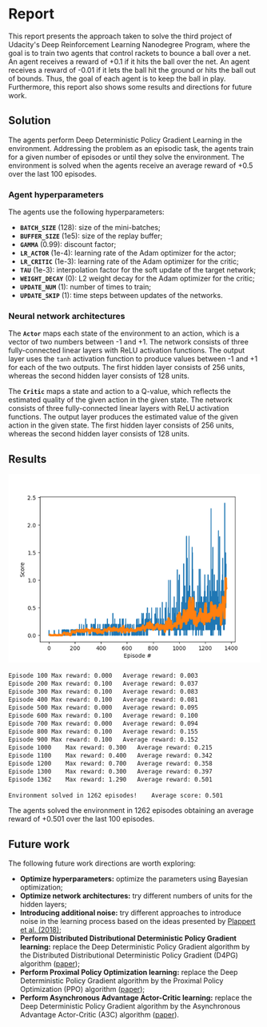 # Report

This report presents the approach taken to solve the third project of Udacity's Deep Reinforcement Learning Nanodegree Program, where the goal is to train two agents that control rackets to bounce a ball over a net. An agent receives a reward of +0.1 if it hits the ball over the net. An agent receives a reward of -0.01 if it lets the ball hit the ground or hits the ball out of bounds. Thus, the goal of each agent is to keep the ball in play. Furthermore, this report also shows some results and directions for future work.


## Solution

The agents perform Deep Deterministic Policy Gradient Learning in the environment. Addressing the problem as an episodic task, the agents train for a given number of episodes or until they solve the environment. The environment is solved when the agents receive an average reward of +0.5 over the last 100 episodes.

### Agent hyperparameters

The agents use the following hyperparameters:
- **`BATCH_SIZE`** (128): size of the mini-batches;
- **`BUFFER_SIZE`** (1e5): size of the replay buffer;
- **`GAMMA`** (0.99): discount factor;
- **`LR_ACTOR`** (1e-4): learning rate of the Adam optimizer for the actor;
- **`LR_CRITIC`** (1e-3): learning rate of the Adam optimizer for the critic;
- **`TAU`** (1e-3): interpolation factor for the soft update of the target network;
- **`WEIGHT_DECAY`** (0): L2 weight decay for the Adam optimizer for the critic;
- **`UPDATE_NUM`** (1): number of times to train;
- **`UPDATE_SKIP`** (1): time steps between updates of the networks.

### Neural network architectures

The **`Actor`** maps each state of the environment to an action, which is a vector of two numbers between -1 and +1. The network consists of three fully-connected linear layers with ReLU activation functions. The output layer uses the `tanh` activation function to produce values between -1 and +1 for each of the two outputs. The first hidden layer consists of 256 units, whereas the second hidden layer consists of 128 units.

The **`Critic`** maps a state and action to a Q-value, which reflects the estimated quality of the given action in the given state. The network consists of three fully-connected linear layers with ReLU activation functions. The output layer produces the estimated value of the given action in the given state. The first hidden layer consists of 256 units, whereas the second hidden layer consists of 128 units.

## Results

![Score plot](plot.png)

```
Episode 100	Max reward: 0.000	Average reward: 0.003
Episode 200	Max reward: 0.100	Average reward: 0.037
Episode 300	Max reward: 0.100	Average reward: 0.083
Episode 400	Max reward: 0.100	Average reward: 0.081
Episode 500	Max reward: 0.000	Average reward: 0.095
Episode 600	Max reward: 0.100	Average reward: 0.100
Episode 700	Max reward: 0.000	Average reward: 0.094
Episode 800	Max reward: 0.100	Average reward: 0.155
Episode 900	Max reward: 0.100	Average reward: 0.152
Episode 1000	Max reward: 0.300	Average reward: 0.215
Episode 1100	Max reward: 0.400	Average reward: 0.342
Episode 1200	Max reward: 0.700	Average reward: 0.358
Episode 1300	Max reward: 0.300	Average reward: 0.397
Episode 1362	Max reward: 1.290	Average reward: 0.501

Environment solved in 1262 episodes!	Average score: 0.501
```

The agents solved the environment in 1262 episodes obtaining an average reward of +0.501 over the last 100 episodes.

## Future work

The following future work directions are worth exploring:
* **Optimize hyperparameters:** optimize the parameters using Bayesian optimization;
* **Optimize network architectures:** try different numbers of units for the hidden layers;
* **Introducing additional noise:** try different approaches to introduce noise in the learning process based on the ideas presented by [Plappert et al. (2018)](https://arxiv.org/pdf/1706.01905.pdf);
* **Perform Distributed Distributional Deterministic Policy Gradient learning:** replace the Deep Deterministic Policy Gradient algorithm by the Distributed Distributional Deterministic Policy Gradient (D4PG) algorithm ([paper](https://openreview.net/pdf?id=SyZipzbCb));
* **Perform Proximal Policy Optimization learning:** replace the Deep Deterministic Policy Gradient algorithm by the Proximal Policy Optimization (PPO) algorithm ([paper](https://arxiv.org/pdf/1707.06347.pdf));
* **Perform Asynchronous Advantage Actor-Critic learning:** replace the Deep Deterministic Policy Gradient algorithm by the Asynchronous Advantage Actor-Critic (A3C) algorithm ([paper](https://arxiv.org/pdf/1602.01783.pdf)).